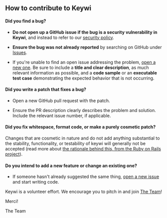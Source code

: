 ## How to contribute to Keywi

#### **Did you find a bug?**

* **Do not open up a GitHub issue if the bug is a security vulnerability
  in Keywi**, and instead to refer to our [security policy](https://github.com/Dirout/keywi/blob/master/SECURITY.md).

* **Ensure the bug was not already reported** by searching on GitHub under [Issues](https://github.com/Dirout/keywi/issues).

* If you're unable to find an open issue addressing the problem, [open a new one](https://github.com/Dirout/keywi/issues/new/choose). Be sure to include a **title and clear description**, as much relevant information as possible, and a **code sample** or an **executable test case** demonstrating the expected behavior that is not occurring.

#### **Did you write a patch that fixes a bug?**

* Open a new GitHub pull request with the patch.

* Ensure the PR description clearly describes the problem and solution. Include the relevant issue number, if applicable.

#### **Did you fix whitespace, format code, or make a purely cosmetic patch?**

Changes that are cosmetic in nature and do not add anything substantial to the stability, functionality, or testability of keywi will generally not be accepted (read more about [the rationale behind this, from the Ruby on Rails project](https://github.com/rails/rails/pull/13771#issuecomment-32746700)).

#### **Do you intend to add a new feature or change an existing one?**

* If someone hasn't already suggested the same thing, [open a new issue](https://github.com/Dirout/keywi/issues/new/choose) and start writing code.

Keywi is a volunteer effort. We encourage you to pitch in and join [The Team](https://github.com/Dirout/keywi/graphs/contributors)!

Merci!

The Team
